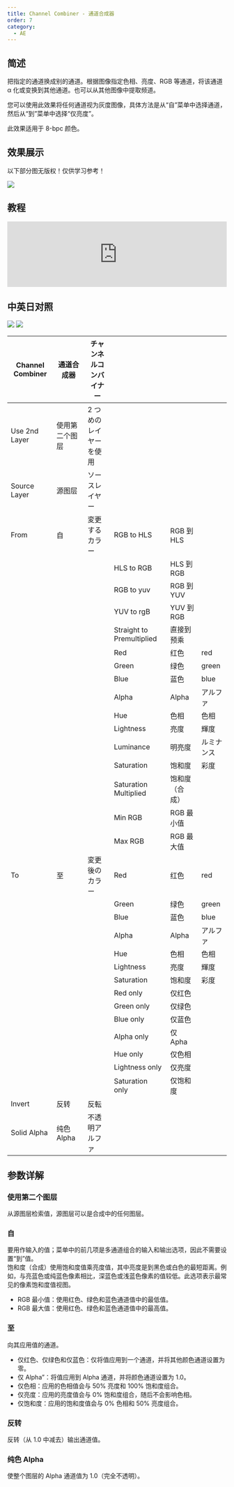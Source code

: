 ```yaml
---
title: Channel Combiner - 通道合成器
order: 7
category:
  - AE
---
```


## 简述

把指定的通道换成别的通道。根据图像指定色相、亮度、RGB 等通道，将该通道 α 化或变换到其他通道。也可以从其他图像中提取频道。

您可以使用此效果将任何通道视为灰度图像，具体方法是从“自”菜单中选择通道，然后从“到”菜单中选择“仅亮度”。

此效果适用于 8-bpc 颜色。

## 效果展示

以下部分图无版权！仅供学习参考！

![](https://mir.yuelili.com/wp-content/uploads/user/AE/effects/ext/image00414.jpg)

## 教程

<iframe src="https://player.bilibili.com/player.html?bvid=BV1e34y1X7Vj&page=115&high_quality=1" width="100%" allowfullscreen="allowfullscreen" frameborder="0"></iframe>

## 中英日对照

![](https://mir.yuelili.com/wp-content/uploads/user/AE/effects/AE-Effects-Channel-Channel_Combiner.png)
![](https://mir.yuelili.com/wp-content/uploads/user/AE/effects/AE-Effects-Channel-Channel_Combiner_cn.png)

| Channel Combiner | 通道合成器     | チャンネルコンバイナー |                           |                |            |
| ---------------- | -------------- | ---------------------- | ------------------------- | -------------- | ---------- |
| Use 2nd Layer    | 使用第二个图层 | 2 つめのレイヤーを使用 |                           |                |            |
| Source Layer     | 源图层         | ソースレイヤー         |                           |                |            |
| From             | 自             | 変更するカラー         | RGB to HLS                | RGB 到 HLS     |            |
|                  |                |                        | HLS to RGB                | HLS 到 RGB     |            |
|                  |                |                        | RGB to yuv                | RGB 到 YUV     |            |
|                  |                |                        | YUV to rgB                | YUV 到 RGB     |            |
|                  |                |                        | Straight to Premultiplied | 直接到预乘     |            |
|                  |                |                        | Red                       | 红色           | red        |
|                  |                |                        | Green                     | 绿色           | green      |
|                  |                |                        | Blue                      | 蓝色           | blue       |
|                  |                |                        | Alpha                     | Alpha          | アルファ   |
|                  |                |                        | Hue                       | 色相           | 色相       |
|                  |                |                        | Lightness                 | 亮度           | 輝度       |
|                  |                |                        | Luminance                 | 明亮度         | ルミナンス |
|                  |                |                        | Saturation                | 饱和度         | 彩度       |
|                  |                |                        | Saturation Multiplied     | 饱和度（合成） |            |
|                  |                |                        | Min RGB                   | RGB 最小值     |            |
|                  |                |                        | Max RGB                   | RGB 最大值     |            |
| To               | 至             | 変更後のカラー         | Red                       | 红色           | red        |
|                  |                |                        | Green                     | 绿色           | green      |
|                  |                |                        | Blue                      | 蓝色           | blue       |
|                  |                |                        | Alpha                     | Alpha          | アルファ   |
|                  |                |                        | Hue                       | 色相           | 色相       |
|                  |                |                        | Lightness                 | 亮度           | 輝度       |
|                  |                |                        | Saturation                | 饱和度         | 彩度       |
|                  |                |                        | Red only                  | 仅红色         |            |
|                  |                |                        | Green only                | 仅绿色         |            |
|                  |                |                        | Blue only                 | 仅蓝色         |            |
|                  |                |                        | Alpha only                | 仅 Apha        |            |
|                  |                |                        | Hue only                  | 仅色相         |            |
|                  |                |                        | Lightness only            | 仅亮度         |            |
|                  |                |                        | Saturation only           | 仅饱和度       |            |
| Invert           | 反转           | 反転                   |                           |                |            |
| Solid Alpha      | 纯色 Alpha     | 不透明アルファ         |                           |                |            |

## 参数详解

### 使用第二个图层

从源图层检索值，源图层可以是合成中的任何图层。

### **自**

要用作输入的值；菜单中的前几项是多通道组合的输入和输出选项，因此不需要设置“到”值。  
饱和度（合成）使用饱和度值乘亮度值，其中亮度是到黑色或白色的最短距离。例如，与亮蓝色或纯蓝色像素相比，深蓝色或浅蓝色像素的值较低。此选项表示最常见的像素饱和度值视图。

- RGB 最小值：使用红色、绿色和蓝色通道值中的最低值。
- RGB 最大值：使用红色、绿色和蓝色通道值中的最高值。

### **至**

向其应用值的通道。

- 仅红色、仅绿色和仅蓝色：仅将值应用到一个通道，并将其他颜色通道设置为零。
- 仅 Alpha”：将值应用到 Alpha 通道，并将颜色通道设置为 1.0。
- 仅色相：应用的色相值会与 50% 亮度和 100% 饱和度组合。
- 仅亮度：应用的亮度值会与 0% 饱和度组合，随后不会影响色相。
- 仅饱和度：应用的饱和度值会与 0% 色相和 50% 亮度组合。

### 反转

反转（从 1.0 中减去）输出通道值。

### 纯色 Alpha

使整个图层的 Alpha 通道值为 1.0（完全不透明）。
